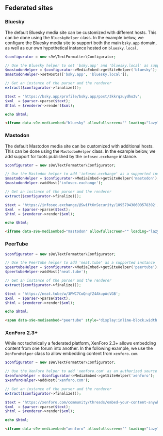 <h2>Federated sites</h2>


### Bluesky

The default Bluesky media site can be customized with different hosts. This can be done using the `BlueskyHelper` class. In the example below, we configure the Bluesky media site to support both the main `bsky.app` domain, as well as our own hypothetical instance hosted on `bluesky.local`.

```php
$configurator = new s9e\TextFormatter\Configurator;

// Use the Bluesky helper to set 'bsky.app' and 'bluesky.local' as supported instances
$mastodonHelper = $configurator->MediaEmbed->getSiteHelper('bluesky');
$mastodonHelper->setHosts(['bsky.app', 'bluesky.local']);

// Get an instance of the parser and the renderer
extract($configurator->finalize());

$text = 'https://bsky.app/profile/bsky.app/post/3kkrqzuydho2v';
$xml  = $parser->parse($text);
$html = $renderer->render($xml);

echo $html;
```
```html
<iframe data-s9e-mediaembed="bluesky" allowfullscreen="" loading="lazy" onload="let c=new MessageChannel;c.port1.onmessage=e=&gt;this.style.height=e.data+'px';this.contentWindow.postMessage('s9e:init','*',[c.port2])" scrolling="no" src="https://s9e.github.io/iframe/2/bluesky.min.html#at://did:plc:z72i7hdynmk6r22z27h6tvur/app.bsky.feed.post/3kkrqzuydho2v#embed.bsky.app" style="border:0;height:600px;max-width:600px;width:100%"></iframe>
```


### Mastodon

The default Mastodon media site can be customized with additional hosts. This can be done using the `MastodonHelper` class. In the example below, we add support for toots published by the `infosec.exchange` instance.

```php
$configurator = new s9e\TextFormatter\Configurator;

// Use the Mastodon helper to add 'infosec.exchange' as a supported instance
$mastodonHelper = $configurator->MediaEmbed->getSiteHelper('mastodon');
$mastodonHelper->addHost('infosec.exchange');

// Get an instance of the parser and the renderer
extract($configurator->finalize());

$text = 'https://infosec.exchange/@SwiftOnSecurity/109579438603578302';
$xml  = $parser->parse($text);
$html = $renderer->render($xml);

echo $html;
```
```html
<iframe data-s9e-mediaembed="mastodon" allowfullscreen="" loading="lazy" onload="let c=new MessageChannel;c.port1.onmessage=e=&gt;this.style.height=e.data+'px';this.contentWindow.postMessage('s9e:init','*',[c.port2])" scrolling="no" style="border:0;height:300px;max-width:550px;width:100%" src="https://s9e.github.io/iframe/2/mastodon.min.html#SwiftOnSecurity@infosec.exchange/109579438603578302"></iframe>
```


### PeerTube

```php
$configurator = new s9e\TextFormatter\Configurator;

// Use the PeerTube helper to add 'neat.tube' as a supported instance
$peertubeHelper = $configurator->MediaEmbed->getSiteHelper('peertube');
$peertubeHelper->addHost('neat.tube');

// Get an instance of the parser and the renderer
extract($configurator->finalize());

$text = 'https://neat.tube/w/3PWC7CoQnqfZ4AkupAcVGB';
$xml  = $parser->parse($text);
$html = $renderer->render($xml);

echo $html;
```
```html
<span data-s9e-mediaembed="peertube" style="display:inline-block;width:100%;max-width:640px"><span style="display:block;overflow:hidden;position:relative;padding-bottom:56.25%"><iframe allowfullscreen="" loading="lazy" scrolling="no" style="border:0;height:100%;left:0;position:absolute;width:100%" src="https://neat.tube/videos/embed/3PWC7CoQnqfZ4AkupAcVGB"></iframe></span></span>
```


### XenForo 2.3+

While not technically a federated platform, XenForo 2.3+ allows embedding content from one forum into another. In the following example, we use the `XenForoHelper` class to allow embedding content from `xenforo.com`.


```php
$configurator = new s9e\TextFormatter\Configurator;

// Use the XenForo helper to add 'xenforo.com' as an authorized source
$xenforoHelper = $configurator->MediaEmbed->getSiteHelper('xenforo');
$xenforoHelper->addHost('xenforo.com');

// Get an instance of the parser and the renderer
extract($configurator->finalize());

$text = 'https://xenforo.com/community/threads/embed-your-content-anywhere.217381/';
$xml  = $parser->parse($text);
$html = $renderer->render($xml);

echo $html;
```
```html
<iframe data-s9e-mediaembed="xenforo" allowfullscreen="" loading="lazy" onload="let c=new MessageChannel;c.port1.onmessage=e=&gt;this.style.height=e.data+'px';this.contentWindow.postMessage('s9e:init','*',[c.port2])" scrolling="no" style="border:0;height:300px;width:100%" src="https://s9e.github.io/iframe/2/xenforo.min.html#https://xenforo.com/community/threads/217381"></iframe>
```